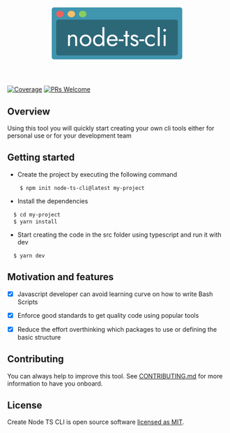 <h1 align="center">
  <img width="300" src="https://raw.githubusercontent.com/mickambar19/create-node-ts-cli/main/media/node-ts-cli-logo.svg?sanitize=true" alt="node-ts-cli">
  <br>
  <br>
</h1>

[![Coverage](https://img.shields.io/badge/coverage-0%25-orange)](https://github.com/mickambar19/create-node-ts-cli/actions/workflows/build-and-test.yml) [![PRs Welcome](https://img.shields.io/badge/PRs-Welcome-green)](https://github.com/mickambar19/create-node-ts-cli/blob/main/CONTRIBUTING.md)

## Overview

Using this tool you will quickly start creating your own cli tools either for personal use or for your development team

## Getting started

- Create the project by executing the following command

```
    $ npm init node-ts-cli@latest my-project
```

- Install the dependencies

```
  $ cd my-project
  $ yarn install
```

- Start creating the code in the src folder using typescript and run it with dev

```
  $ yarn dev
```

## Motivation and features

- [x] Javascript developer can avoid learning curve on how to write Bash Scripts

- [x] Enforce good standards to get quality code using popular tools

- [x] Reduce the effort overthinking which packages to use or defining the basic structure

## Contributing

You can always help to improve this tool. See [CONTRIBUTING.md](CONTRIBUTING.md) for more information to have you onboard.

## License

Create Node TS CLI is open source software [licensed as MIT](https://github.com/mickambar19/create-node-ts-cli/blob/main/LICENSE).
